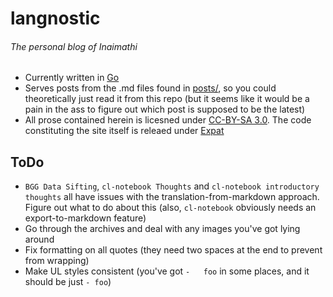 # langnostic
###### The personal blog of Inaimathi

- Currently written in [Go](http://golang.org/)
- Serves posts from the .md files found in [posts/](https://github.com/Inaimathi/langnostic/tree/master/posts/), so you could theoretically just read it from this repo (but it seems like it would be a pain in the ass to figure out which post is supposed to be the latest)
- All prose contained herein is licesned under [CC-BY-SA 3.0](http://creativecommons.org/licenses/by-sa/3.0/). The code constituting the site itself is releaed under [Expat](http://directory.fsf.org/wiki/License:Expat)

## ToDo

- `BGG Data Sifting`, `cl-notebook Thoughts` and `cl-notebook introductory thoughts` all have issues with the translation-from-markdown approach. Figure out what to do about this (also, `cl-notebook` obviously needs an export-to-markdown feature)
- Go through the archives and deal with any images you've got lying around
- Fix formatting on all quotes (they need two spaces at the end to prevent from wrapping)
- Make UL styles consistent (you've got `-   foo` in some places, and it should be just `- foo`)

